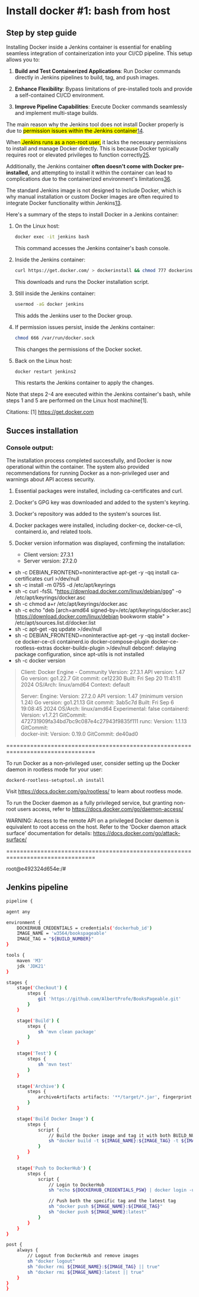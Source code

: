 # Install docker #1: bash from host

## Step by step guide

Installing Docker inside a Jenkins container is essential for enabling seamless integration of containerization into your CI/CD pipeline. This setup allows you to:

1. **Build and Test Containerized Applications**: Run Docker commands directly in Jenkins pipelines to build, tag, and push images.

2. **Enhance Flexibility**: Bypass limitations of pre-installed tools and provide a self-contained CI/CD environment.

3. **Improve Pipeline Capabilities**: Execute Docker commands seamlessly and implement multi-stage builds.

The main reason why the Jenkins tool does not install Docker properly is due to <mark>permission issues within the Jenkins container</mark>[1](https://www.reddit.com/r/jenkinsci/comments/1fyaio2/jenkins_dockerindocker_setup_issues/)[4](https://forums.docker.com/t/docker-not-found-in-jenkins-pipeline/31683). 

When<mark> Jenkins runs as a non-root user,</mark> it lacks the necessary permissions to install and manage Docker directly. This is because Docker typically requires root or elevated privileges to function correctly[2](https://www.jenkins.io/doc/book/installing/docker/)[5](https://github.com/jenkinsci/docker/issues/345).

Additionally, the Jenkins container **often doesn't come with Docker pre-installed,** and attempting to install it within the container can lead to complications due to the containerized environment's limitations[3](https://dev.to/msrabon/step-by-step-guide-to-setting-up-jenkins-on-docker-with-docker-agent-based-builds-43j5)[6](https://dockerpros.com/integrations-and-use-cases/common-issues-when-integrating-docker-with-jenkins/). 

The standard Jenkins image is not designed to include Docker, which is why manual installation or custom Docker images are often required to integrate Docker functionality within Jenkins[1](https://www.reddit.com/r/jenkinsci/comments/1fyaio2/jenkins_dockerindocker_setup_issues/)[3](https://dev.to/msrabon/step-by-step-guide-to-setting-up-jenkins-on-docker-with-docker-agent-based-builds-43j5).

Here's a summary of the steps to install Docker in a Jenkins container:

1. On the Linux host:
   
   ```bash
   docker exec -it jenkins bash
   ```
   
   This command accesses the Jenkins container's bash console.

2. Inside the Jenkins container:
   
   ```bash
   curl https://get.docker.com/ > dockerinstall && chmod 777 dockerinstall && ./dockerinstall
   ```
   
   This downloads and runs the Docker installation script.

3. Still inside the Jenkins container:
   
   ```bash
   usermod -aG docker jenkins
   ```
   
   This adds the Jenkins user to the Docker group.

4. If permission issues persist, inside the Jenkins container:
   
   ```bash
   chmod 666 /var/run/docker.sock
   ```
   
   This changes the permissions of the Docker socket.

5. Back on the Linux host:
   
   ```bash
   docker restart jenkins2
   ```
   
   This restarts the Jenkins container to apply the changes.

Note that steps 2-4 are executed within the Jenkins container's bash, while steps 1 and 5 are performed on the Linux host machine[1].

Citations:
[1] https://get.docker.com

## Succes installation

### Console output:

The installation process completed successfully, and Docker is now operational within the container. The system also provided recommendations for running Docker as a non-privileged user and warnings about API access security.

1. Essential packages were installed, including ca-certificates and curl.

2. Docker's GPG key was downloaded and added to the system's keyring.

3. Docker's repository was added to the system's sources list.

4. Docker packages were installed, including docker-ce, docker-ce-cli, containerd.io, and related tools.

5. Docker version information was displayed, confirming the installation:
   
   - Client version: 27.3.1
   - Server version: 27.2.0
+ sh -c DEBIAN_FRONTEND=noninteractive apt-get -y -qq install ca-certificates curl >/dev/null
+ sh -c install -m 0755 -d /etc/apt/keyrings
+ sh -c curl -fsSL "https://download.docker.com/linux/debian/gpg" -o /etc/apt/keyrings/docker.asc
+ sh -c chmod a+r /etc/apt/keyrings/docker.asc
+ sh -c echo "deb [arch=amd64 signed-by=/etc/apt/keyrings/docker.asc] https://download.docker.com/linux/debian bookworm stable" > /etc/apt/sources.list.d/docker.list
+ sh -c apt-get -qq update >/dev/null
+ sh -c DEBIAN_FRONTEND=noninteractive apt-get -y -qq install docker-ce docker-ce-cli containerd.io docker-compose-plugin docker-ce-rootless-extras docker-buildx-plugin >/dev/null
  debconf: delaying package configuration, since apt-utils is not installed
+ sh -c docker version

> Client: Docker Engine - Community
> Version:           27.3.1
> API version:       1.47
> Go version:        go1.22.7
> Git commit:        ce12230
> Built:             Fri Sep 20 11:41:11 2024
> OS/Arch:           linux/amd64
> Context:           default
> 
> Server:
>  Engine:
>   Version:          27.2.0
>   API version:      1.47 (minimum version 1.24)
>   Go version:       go1.21.13
>   Git commit:       3ab5c7d
>   Built:            Fri Sep  6 19:08:45 2024
>   OS/Arch:          linux/amd64
>   Experimental:     false
>  containerd:
>   Version:          v1.7.21
>   GitCommit:        472731909fa34bd7bc9c087e4c27943f9835f111
>  runc:
>   Version:          1.1.13
>   GitCommit:        
>  docker-init:
>   Version:          0.19.0
>   GitCommit:        de40ad0

================================================================================

To run Docker as a non-privileged user, consider setting up the
Docker daemon in rootless mode for your user:

    dockerd-rootless-setuptool.sh install

Visit https://docs.docker.com/go/rootless/ to learn about rootless mode.

To run the Docker daemon as a fully privileged service, but granting non-root
users access, refer to https://docs.docker.com/go/daemon-access/

WARNING: Access to the remote API on a privileged Docker daemon is equivalent
         to root access on the host. Refer to the 'Docker daemon attack surface'
         documentation for details: https://docs.docker.com/go/attack-surface/

================================================================================

root@e492324d654e:/#

## Jenkins pipeline

```bash
pipeline {

agent any

environment {
    DOCKERHUB_CREDENTIALS = credentials('dockerhub_id')
    IMAGE_NAME = 'w3564/bookspageable'
    IMAGE_TAG = "${BUILD_NUMBER}"
}

tools {
    maven 'M3'
    jdk 'JDK21'
}

stages {
    stage('Checkout') {
        steps {
            git 'https://github.com/AlbertProfe/BooksPageable.git'
        }
    }

    stage('Build') {
        steps {
            sh 'mvn clean package'
        }
    }

    stage('Test') {
        steps {
            sh 'mvn test'
        }
    }

    stage('Archive') {
        steps {
            archiveArtifacts artifacts: '**/target/*.jar', fingerprint: true
        }
    }

    stage('Build Docker Image') {
        steps {
            script {
                // Build the Docker image and tag it with both BUILD_NUMBER and latest
                sh "docker build -t ${IMAGE_NAME}:${IMAGE_TAG} -t ${IMAGE_NAME}:latest ."
            }
        }
    }

    stage('Push to DockerHub') {
        steps {
            script {
                // Login to DockerHub
                sh "echo ${DOCKERHUB_CREDENTIALS_PSW} | docker login -u ${DOCKERHUB_CREDENTIALS_USR} --password-stdin"

                // Push both the specific tag and the latest tag
                sh "docker push ${IMAGE_NAME}:${IMAGE_TAG}"
                sh "docker push ${IMAGE_NAME}:latest"
            }
        }
    }
}

post {
    always {
        // Logout from DockerHub and remove images
        sh "docker logout"
        sh "docker rmi ${IMAGE_NAME}:${IMAGE_TAG} || true"
        sh "docker rmi ${IMAGE_NAME}:latest || true"
    }
}
}
```
